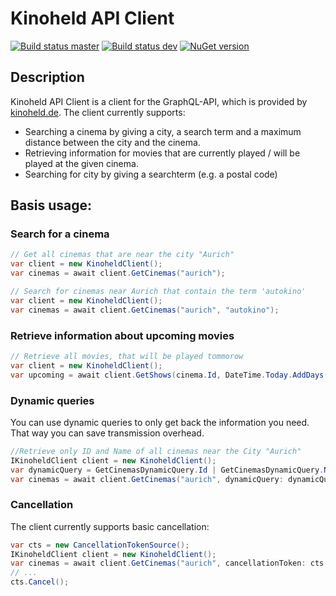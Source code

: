 # Kinoheld API Client

[![Build status master](https://ci.appveyor.com/api/projects/status/b982ewnsagvbyd5i?svg=true&passingText=master%20-%20passing&failingText=master%20-%20failing&pendingText=master%20-%20pending)](https://ci.appveyor.com/project/janniksam/kinoheld) 
[![Build status dev](https://ci.appveyor.com/api/projects/status/b982ewnsagvbyd5i/branch/dev?svg=true&passingText=dev%20-%20passing&failingText=dev%20-%20failing&pendingText=dev%20-%20pending)](https://ci.appveyor.com/project/janniksam/kinoheld/branch/dev)
[![NuGet version](https://badge.fury.io/nu/Kinoheld.Api.Client.svg)](https://badge.fury.io/nu/Kinoheld.Api.Client)

## Description

Kinoheld API Client is a client for the GraphQL-API, which is provided by [kinoheld.de](https://www.kinoheld.de).
The client currently supports:
- Searching a cinema by giving a city, a search term and a maximum distance between the city and the cinema.
- Retrieving information for movies that are currently played / will be played at the given cinema.
- Searching for city by giving a searchterm (e.g. a postal code)

## Basis usage:
 
### Search for a cinema

```cs
// Get all cinemas that are near the city "Aurich"
var client = new KinoheldClient();
var cinemas = await client.GetCinemas("aurich");

// Search for cinemas near Aurich that contain the term 'autokino'
var client = new KinoheldClient();
var cinemas = await client.GetCinemas("aurich", "autokino");
 ```
### Retrieve information about upcoming movies

```cs
// Retrieve all movies, that will be played tommorow
var client = new KinoheldClient();
var upcoming = await client.GetShows(cinema.Id, DateTime.Today.AddDays(1));   
 ```

### Dynamic queries

You can use dynamic queries to only get back the information you need. That way you can save transmission overhead.

```cs
//Retrieve only ID and Name of all cinemas near the City "Aurich"
IKinoheldClient client = new KinoheldClient();
var dynamicQuery = GetCinemasDynamicQuery.Id | GetCinemasDynamicQuery.Name;
var cinemas = await client.GetCinemas("aurich", dynamicQuery: dynamicQuery);
```

### Cancellation

The client currently supports basic cancellation:

```cs
var cts = new CancellationTokenSource();
IKinoheldClient client = new KinoheldClient();
var cinemas = await client.GetCinemas("aurich", cancellationToken: cts.Token);
// ...
cts.Cancel();
```